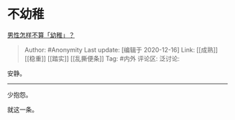 # 不幼稚
[男性怎样不算「幼稚」？](https://www.zhihu.com/question/45730566/answer/1422907306)

> Author: #Anonymity
> Last update: [编辑于 2020-12-16]
> Link: [[成熟]] [[稳重]] [[踏实]] [[乱撕便条]]
> Tag: #内外
> 评论区:
> 泛讨论:

安静。

---

少抱怨。

就这一条。

